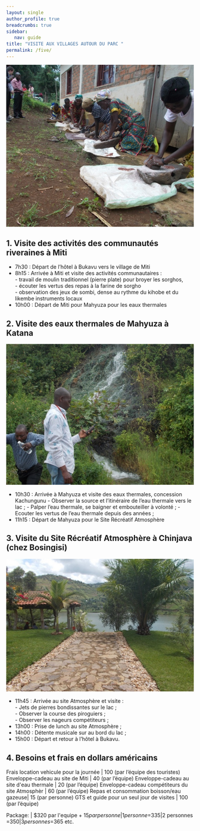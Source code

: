 ```yaml
---
layout: single
author_profile: true
breadcrumbs: true
sidebar:
   nav: guide
title: "VISITE AUX VILLAGES AUTOUR DU PARC "
permalink: /five/
---
```


![Image](../assets/images/image5a.jpg)

## 1. Visite des activités des communautés riveraines à Miti

* 7h30 : Départ de l’hôtel à Bukavu vers le village de Miti
* 8h15 : Arrivée à Miti et visite des activités communautaires :   
        - travail de moulin traditionnel (pierre plate) pour broyer les sorghos,  
        - écouter les vertus des repas à la farine de sorgho  
        - observation des jeux de sombi, dense au rythme du kihobe et du likembe instruments locaux  
* 10h00 : Départ de Miti pour Mahyuza pour les eaux thermales


## 2. Visite des eaux thermales de Mahyuza à Katana 
![Image](../assets/images/image5b.jpg)  

* 10h30 : Arrivée à Mahyuza et visite des eaux thermales, concession Kachungunu
        - Observer la source et l’itinéraire de l’eau thermale vers le lac ;
        - Palper l’eau thermale, se baigner et embouteiller à volonté ;
        - Ecouter les vertus de l’eau thermale depuis des années ;
* 11h15 : Départ de Mahyuza pour le Site Récréatif Atmosphère  



## 3. Visite du Site Récréatif Atmosphère à Chinjava (chez Bosingisi) 
![Image](../assets/images/image5c.jpg)

* 11h45 : Arrivée au site Atmosphère et visite :  
        - Jets de pierres bondissantes sur le lac ;  
        - Observer la course des piroguiers ;  
        - Observer les nageurs compétiteurs ;  
* 13h00 : Prise de lunch au site Atmosphère ; 
* 14h00 : Détente musicale sur au bord du lac ;
* 15h00 : Départ et retour à l’hôtel à Bukavu.


## 4. Besoins et frais en dollars américains  

Frais location vehicule pour la journée | 100 (par l’équipe des touristes)
Enveloppe-cadeau au site de Miti | 40 (par l’équipe)
Enveloppe-cadeau au site d'eau thermale | 20 (par l’équipe)
Enveloppe-cadeau compétiteurs du site Atmosphèr | 60 (par l’équipe)
Repas et consommation boisson/eau gazeuse| 15 (par personne)
GTS et guide pour un seul jour de visites |	100 (par l’équipe)

Package: | $320 par l'equipe + $15 par personne|1 personne =$335|2 personnes =$350|3 personnes =$365 etc.

<!--- Package	| USD par X nombre + équipes des touristes --->

<!---
This is page No. 5
<figure class="third">
	<img src="../assets/images/image4.jpg">
	<img src="../assets/images/image5.jpg">
	<img src="../assets/images/image6.jpg">
	<figcaption>Caption describing these three images.</figcaption>
</figure>
![Image1](../assets/images/image3.jpg)

and here is even MORE text --->
